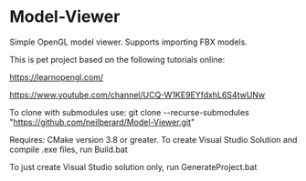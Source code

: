# Model-Viewer


Simple OpenGL model viewer. Supports importing FBX models.  

This is pet project based on the following tutorials online:

https://learnopengl.com/

https://www.youtube.com/channel/UCQ-W1KE9EYfdxhL6S4twUNw


To clone with submodules use:
git clone --recurse-submodules "https://github.com/neilberard/Model-Viewer.git"


Requires: CMake version 3.8 or greater. 
To create Visual Studio Solution and compile .exe files, run Build.bat

To just create Visual Studio solution only, run GenerateProject.bat
